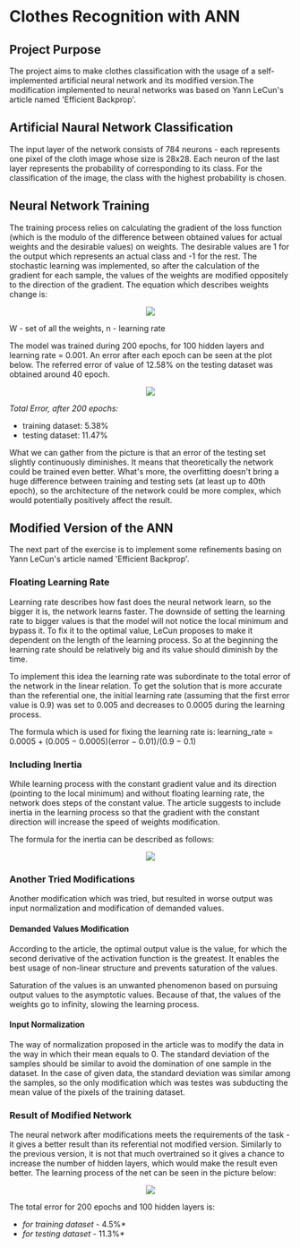 # Clothes Recognition with ANN

## Project Purpose
The project aims to make clothes classification with the usage of a self-implemented artificial neural network and its modified version.The modification implemented to neural networks was based on Yann LeCun's article named 'Efficient Backprop'.

## Artificial Naural Network Classification
The input layer of the network consists of 784 neurons - each represents one pixel of the cloth image whose size is 28x28. 
Each neuron of the last layer represents the probability of corresponding to its class. For the classification of the image, the class with the highest probability is chosen.

## Neural Network Training 
The training process relies on calculating the gradient of the loss function (which is the modulo of the difference between obtained values for actual weights and the desirable values) on weights. The desirable values are 1 for the output which represents an actual class and -1 for the rest. The stochastic learning was implemented, so after the calculation of the gradient for each sample, the values of the weights are modified oppositely to the direction of the gradient. The equation which describes weights change is: 

<p align="center">
  <img src = "https://imgur.com/8ylBwIl.png"/>
</p> 

W - set of all the weights, n - learning rate

The model was trained during 200 epochs, for 100 hidden layers and learning rate = 0.001. An error after each epoch can be seen at the plot below. The referred error of value of 12.58% on the testing dataset was obtained around 40 epoch.

<p align="center">
  <img src = "https://imgur.com/2KicsP5.png"/>
</p> 

*Total Error, after 200 epochs:*
- training dataset: 5.38%
- testing dataset: 11.47%


What we can gather from the picture is that an error of the testing set slightly continuously diminishes. It means that theoretically the network could be trained even better. What's more, the overfitting doesn't bring a huge difference between training and testing sets (at least up to 40th epoch), so the architecture of the network could be more complex, which would potentially positively affect the result. 


## Modified Version of the ANN
The next part of the exercise is to implement some refinements basing on Yann LeCun's article named 'Efficient Backprop'.

### Floating Learning Rate
Learning rate describes how fast does the neural network learn, so the bigger it is, the network learns faster. The downside of setting the learning rate to bigger values is that the model will not notice the local minimum and bypass it. To fix it to the optimal value, LeCun proposes to make it dependent on the length of the learning process. So at the beginning the learning rate should be relatively big and its value should diminish by the time. 

To implement this idea the learning rate was subordinate to the total error of the network in the linear relation. To get the solution that is more accurate than the referential one, the initial learning rate (assuming that the first error value is 0.9) was set to 0.005 and decreases to 0.0005 during the learning process.

The formula which is used for fixing the learning rate is:
learning_rate = 0.0005 + (0.005 − 0.0005)(error − 0.01)/(0.9 − 0.1)

### Including Inertia
While learning process with the constant gradient value and its direction (pointing to the local minimum) and without floating learning rate, the network does steps of the constant value. The article suggests to include inertia in the learning process so that the gradient with the constant direction will increase the speed of weights modification. 

The formula for the inertia can be described as follows:
<p align="center">
  <img src = "https://imgur.com/oeNUzcT.png"/>
</p> 

### Another Tried Modifications
Another modification which was tried, but resulted in worse output was input normalization and modification of demanded values. 

#### Demanded Values Modification
According to the article, the optimal output value is the value, for which the second derivative of the activation function is the greatest. It enables the best usage of non-linear structure and prevents saturation of the values. 

Saturation of the values is an unwanted phenomenon based on pursuing output values to the asymptotic values. Because of that, the values of the weights go to infinity, slowing the learning process. 

#### Input Normalization
The way of normalization proposed in the article was to modify the data in the way in which their mean equals to 0. The standard deviation of the samples should be similar to avoid the domination of one sample in the dataset. In the case of given data, the standard deviation was similar among the samples, so the only modification which was testes was subducting the mean value of the pixels of the training dataset. 

### Result of Modified Network
The neural network after modifications meets the requirements of the task - it gives a better result than its referential not modified version. Similarly to the previous version, it is not that much overtrained so it gives a chance to increase the number of hidden layers, which would make the result even better. The learning process of the net can be seen in the picture below: 
<p align="center">
  <img src = "https://imgur.com/NcekZAj.png"/>
</p> 

The total error for 200 epochs and 100 hidden layers is:
- *for training dataset* - 4.5%*
- *for testing dataset* - 11.3%*

